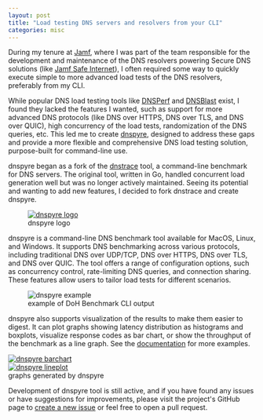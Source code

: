 ```yaml
---
layout: post
title: "Load testing DNS servers and resolvers from your CLI"
categories: misc
---
```


During my tenure at [Jamf](https://www.jamf.com/), where I was part of the team responsible for the development
and maintenance of the DNS resolvers powering Secure DNS solutions (like [Jamf Safe Internet](https://www.jamf.com/products/jamf-safe-internet/)),
I often required some way to quickly execute simple to more advanced load tests of the DNS resolvers, preferably
from my CLI.

While popular DNS load testing tools like [DNSPerf](https://github.com/DNS-OARC/dnsperf)
and [DNSBlast](https://github.com/jedisct1/dnsblast) exist,
I found they lacked the features I wanted, such as support for more advanced DNS protocols (like DNS over HTTPS, DNS over TLS, and DNS
over QUIC),
high concurrency of the load tests, randomization of the DNS queries, etc. This led me to
create [dnspyre](https://tantalor93.github.io/dnspyre/),
designed to address these gaps and provide a more flexible and comprehensive DNS load testing solution, purpose-built
for command-line use.

dnspyre began as a fork of the [dnstrace](https://github.com/redsift/dnstrace) tool, a command-line benchmark for DNS
servers. The original tool, written in Go, handled concurrent load generation well but was no longer actively maintained.
Seeing its potential and wanting to add new features, I decided to fork dnstrace and create dnspyre.

<div>
    <figure>
        <a href="https://tantalor93.github.io/dnspyre/">
            <img src="{{ site.baseurl }}/assets/images/dnspyre-blog-logo.png" alt="dnspyre logo">
        </a>
        <figcaption>dnspyre logo</figcaption>
    </figure>
</div>


dnspyre is a command-line DNS benchmark tool available for MacOS, Linux, and Windows.
It supports DNS benchmarking across various protocols, including traditional DNS over UDP/TCP,
DNS over HTTPS, DNS over TLS, and DNS over QUIC. The tool offers a range of configuration options, such as
concurrency control, rate-limiting DNS queries, and connection sharing. These features allow users to tailor
load tests for different scenarios.

<div>
    <figure>
        <img src="{{ site.baseurl }}/assets/images/dnspyre-blog-example.png" alt="dnspyre example">
        <figcaption>example of DoH Benchmark CLI output</figcaption>
    </figure>
</div>

dnspyre also supports visualization of the results to make them easier to digest. It can plot graphs showing latency distribution
as histograms and boxplots, visualize response codes as bar chart, or show the throughput of the benchmark as a line graph.
See the [documentation](https://tantalor93.github.io/dnspyre/graphs.html) for more examples.


<div class="twin-image-and-caption-container">
    <div class="twin-images-container">
        <div class="twin-image">
          <a href="{{ site.baseurl }}/assets/images/dnspyre-blog-barchart.png">
                    <img src="{{ site.baseurl }}/assets/images/dnspyre-blog-barchart.png" alt="dnspyre barchart" >
                </a>
        </div>
        <div class="twin-image">
          <a href="{{ site.baseurl }}/assets/images/dnspyre-blog-lineplot.png">
                <img src="{{ site.baseurl }}/assets/images/dnspyre-blog-lineplot.png" alt="dnspyre lineplot">
            </a>
        </div>
    </div>
    <figcaption>graphs generated by dnspyre</figcaption>
</div>


Development of dnspyre tool is still active, and if you have found any issues or have suggestions for improvements,
please visit the project's GitHub page to [create a new issue](https://github.com/Tantalor93/dnspyre/issues) 
or feel free to open a pull request.